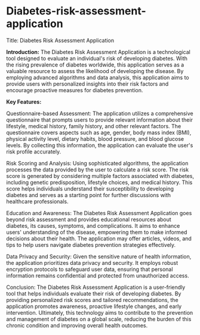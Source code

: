# Diabetes-risk-assessment-application
Title: Diabetes Risk Assessment Application

**Introduction:**
The Diabetes Risk Assessment Application is a technological tool designed to evaluate an individual's risk of developing diabetes. With the rising prevalence of diabetes worldwide, this application serves as a valuable resource to assess the likelihood of developing the disease. By employing advanced algorithms and data analysis, this application aims to provide users with personalized insights into their risk factors and encourage proactive measures for diabetes prevention.

**Key Features:**

Questionnaire-based Assessment: The application utilizes a comprehensive questionnaire that prompts users to provide relevant information about their lifestyle, medical history, family history, and other relevant factors. The questionnaire covers aspects such as age, gender, body mass index (BMI), physical activity level, dietary habits, blood pressure, and blood glucose levels. By collecting this information, the application can evaluate the user's risk profile accurately.

Risk Scoring and Analysis: Using sophisticated algorithms, the application processes the data provided by the user to calculate a risk score. The risk score is generated by considering multiple factors associated with diabetes, including genetic predisposition, lifestyle choices, and medical history. This score helps individuals understand their susceptibility to developing diabetes and serves as a starting point for further discussions with healthcare professionals.

Education and Awareness: The Diabetes Risk Assessment Application goes beyond risk assessment and provides educational resources about diabetes, its causes, symptoms, and complications. It aims to enhance users' understanding of the disease, empowering them to make informed decisions about their health. The application may offer articles, videos, and tips to help users navigate diabetes prevention strategies effectively.

Data Privacy and Security: Given the sensitive nature of health information, the application prioritizes data privacy and security. It employs robust encryption protocols to safeguard user data, ensuring that personal information remains confidential and protected from unauthorized access.

Conclusion:
The Diabetes Risk Assessment Application is a user-friendly tool that helps individuals evaluate their risk of developing diabetes. By providing personalized risk scores and tailored recommendations, the application promotes awareness, proactive lifestyle changes, and early intervention. Ultimately, this technology aims to contribute to the prevention and management of diabetes on a global scale, reducing the burden of this chronic condition and improving overall health outcomes.
